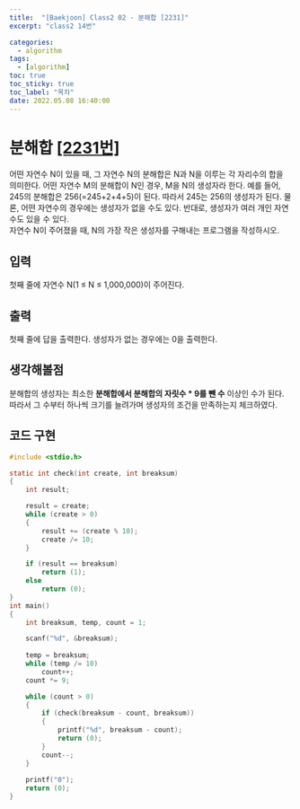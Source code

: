```yaml
---
title:  "[Baekjoon] Class2 02 - 분해합 [2231]"
excerpt: "class2 14번"

categories:
  - algorithm
tags:
  - [algorithm]
toc: true
toc_sticky: true
toc_label: "목차"
date: 2022.05.08 16:40:00
---
```


# 분해합 [[2231번]](https://www.acmicpc.net/problem/2231)
어떤 자연수 N이 있을 때, 그 자연수 N의 분해합은 N과 N을 이루는 각 자리수의 합을 의미한다. 어떤 자연수 M의 분해합이 N인 경우, M을 N의 생성자라 한다. 예를 들어, 245의 분해합은 256(=245+2+4+5)이 된다. 따라서 245는 256의 생성자가 된다. 물론, 어떤 자연수의 경우에는 생성자가 없을 수도 있다. 반대로, 생성자가 여러 개인 자연수도 있을 수 있다.    
자연수 N이 주어졌을 때, N의 가장 작은 생성자를 구해내는 프로그램을 작성하시오.    

## 입력
첫째 줄에 자연수 N(1 ≤ N ≤ 1,000,000)이 주어진다.    

## 출력
첫째 줄에 답을 출력한다. 생성자가 없는 경우에는 0을 출력한다.    

## 생각해볼점
분해합의 생성자는 최소한 **분해합에서 분해합의 자릿수 * 9를 뺀 수** 이상인 수가 된다.    
따라서 그 수부터 하나씩 크기를 늘려가며 생성자의 조건을 만족하는지 체크하였다.    

## 코드 구현
```c
#include <stdio.h>

static int check(int create, int breaksum)
{
	int	result;

	result = create;
	while (create > 0)
	{
		result += (create % 10);
		create /= 10;
	}

	if (result == breaksum)
		return (1);
	else
		return (0); 
}
int main()
{
	int	breaksum, temp, count = 1;

	scanf("%d", &breaksum);
	
	temp = breaksum;
	while (temp /= 10)
		count++;
	count *= 9;

	while (count > 0)
	{
		if (check(breaksum - count, breaksum))
		{
			printf("%d", breaksum - count);
			return (0);
		}
		count--;
	}
	
	printf("0");
	return (0);
}
```
